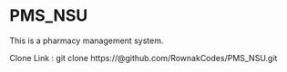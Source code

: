 # PMS_NSU
This is a pharmacy management system. 



Clone Link : git clone https://<YOURUSERNAME>@github.com/RownakCodes/PMS_NSU.git
